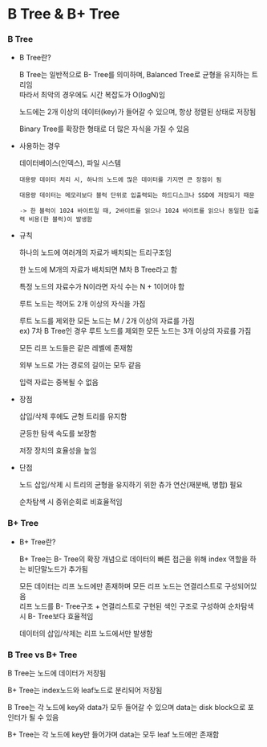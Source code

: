 # B Tree & B+ Tree

### B Tree

* B Tree란?

  B Tree는 일반적으로 B- Tree를 의미하며, Balanced Tree로 균형을 유지하는 트리임 \
  따라서 최악의 경우에도 시간 복잡도가 O(logN)임
  
  노드에는 2개 이상의 데이터(key)가 들어갈 수 있으며, 항상 정렬된 상태로 저장됨
  
  Binary Tree를 확장한 형태로 더 많은 자식을 가질 수 있음
  
  
* 사용하는 경우

  데이터베이스(인덱스), 파일 시스템
  
      대용량 데이터 처리 시, 하나의 노드에 많은 데이터를 가지면 큰 장점이 됨
      
      대용량 데이터는 메모리보다 블럭 단위로 입출력되는 하드디스크나 SSD에 저장되기 때문
      
      -> 한 블럭이 1024 바이트일 때, 2바이트를 읽으나 1024 바이트를 읽으나 동일한 입출력 비용(한 블럭)이 발생함
      
* 규칙

  하나의 노드에 여러개의 자료가 배치되는 트리구조임
  
  한 노드에 M개의 자료가 배치되면 M차 B Tree라고 함

  특정 노드의 자료수가 N이라면 자식 수는 N + 1이어야 함
  
  루트 노드는 적어도 2개 이상의 자식을 가짐
  
  루트 노드를 제외한 모든 노드는 M / 2개 이상의 자료를 가짐 \
  ex) 7차 B Tree인 경우 루트 노드를 제외한 모든 노드는 3개 이상의 자료를 가짐
  
  모든 리프 노드들은 같은 레벨에 존재함
  
  외부 노드로 가는 경로의 길이는 모두 같음
  
  입력 자료는 중복될 수 없음
  
* 장점

  삽입/삭제 후에도 균형 트리를 유지함
  
  균등한 탐색 속도를 보장함
  
  저장 장치의 효율성을 높임
  
* 단점

  노드 삽입/삭제 시 트리의 균형을 유지하기 위한 츄가 연산(재분배, 병합) 필요
  
  순차탐색 시 중위순회로 비효율적임

### B+ Tree

* B+ Tree란?

  B+ Tree는 B- Tree의 확장 개념으로 데이터의 빠른 접근을 위해 index 역할을 하는 비단말노드가 추가됨
  
  모든 데이터는 리프 노드에만 존재하며 모든 리프 노드는 연결리스트로 구성되어있음 \
  리프 노드를 B- Tree구조 + 연결리스트로 구현된 색인 구조로 구성하여 순차탐색 시 B- Tree보다 효율적임
  
  데이터의 삽입/삭제는 리프 노드에서만 발생함
  
### B Tree vs B+ Tree

  B Tree는 노드에 데이터가 저장됨
  
  B+ Tree는 index노드와 leaf노드로 분리되어 저장됨
  
  B Tree는 각 노드에 key와 data가 모두 들어갈 수 있으며 data는 disk block으로 포인터가 될 수 있음
  
  B+ Tree는 각 노드에 key만 들어가며 data는 모두 leaf 노드에만 존재함